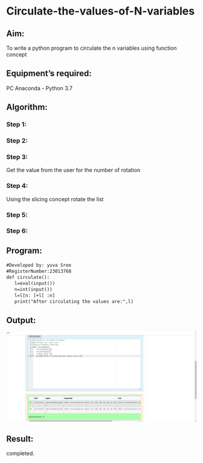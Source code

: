 # Circulate-the-values-of-N-variables
## Aim:
To write a python program to circulate the n variables using function concept
## Equipment’s required:
PC
Anaconda - Python 3.7
## Algorithm: 
### Step 1: 
### Step 2: 
### Step 3: 
Get the value from the user for the number of rotation
### Step 4: 
Using the slicing concept rotate the list

### Step 5: 
### Step 6: 
## Program:
```#Program to circulate N values.
#Developed by: yuva Sree
#RegisterNumber:23013768
def circulate():
   l=eval(input())
   n=int(input())
   l=l[n: ]+l[ :n]
   print("After circulating the values are:",l)
   ```

## Output:
![output](<Screenshot 2023-10-27 055720.png>)

## Result:
completed.